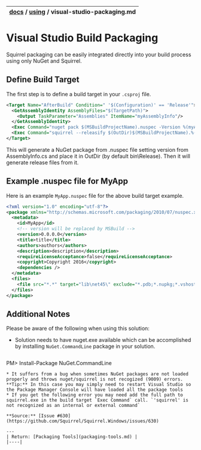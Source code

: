 | [docs](..)  / [using](.) / visual-studio-packaging.md
|:---|

# Visual Studio Build Packaging

Squirrel packaging can be easily integrated directly into your build process using only NuGet and Squirrel. 

## Define Build Target

The first step is to define a build target in your `.csproj` file.

```xml
<Target Name="AfterBuild" Condition=" '$(Configuration)' == 'Release'">
  <GetAssemblyIdentity AssemblyFiles="$(TargetPath)">
    <Output TaskParameter="Assemblies" ItemName="myAssemblyInfo"/>
  </GetAssemblyIdentity>
  <Exec Command="nuget pack $(MSBuildProjectName).nuspec -Version %(myAssemblyInfo.Version) -Properties Configuration=Release -OutputDirectory $(OutDir) -BasePath $(OutDir)" />
  <Exec Command="squirrel --releasify $(OutDir)$(MSBuildProjectName).%(myAssemblyInfo.Version).nupkg" />
</Target>
```

This will generate a NuGet package from .nuspec file setting version from AssemblyInfo.cs and place it in OutDir (by default bin\Release). Then it will generate release files from it.

## Example .nuspec file for MyApp

Here is an example `MyApp.nuspec` file for the above build target example.

```xml
<?xml version="1.0" encoding="utf-8"?>
<package xmlns="http://schemas.microsoft.com/packaging/2010/07/nuspec.xsd">
  <metadata>
    <id>MyApp</id>
    <!-- version will be replaced by MSBuild -->
    <version>0.0.0.0</version>
    <title>title</title>
    <authors>authors</authors>
    <description>description</description>
    <requireLicenseAcceptance>false</requireLicenseAcceptance>
    <copyright>Copyright 2016</copyright>
    <dependencies />
  </metadata>
  <files>
    <file src="*.*" target="lib\net45\" exclude="*.pdb;*.nupkg;*.vshost.*"/>
  </files>
</package>
```

## Additional Notes

Please be aware of the following when using this solution:

* Solution needs to have nuget.exe available which can be accomplished by installing `NuGet.CommandLine` package in your solution.  

  ~~~pm
PM>  Install-Package NuGet.CommandLine
  ~~~
* It suffers from a bug when sometimes NuGet packages are not loaded properly and throws nuget/squirrel is not recogized (9009) errors.  
 **Tip:** In this case you may simply need to restart Visual Studio so the Package Manager Console will have loaded all the package tools
* If you get the following error you may need add the full path to squirrel.exe in the build target `Exec Command` call. `'squirrel' is not recognized as an internal or external command`

**Source:** [Issue #630](https://github.com/Squirrel/Squirrel.Windows/issues/630)

---
| Return: [Packaging Tools](packaging-tools.md) |
|----|




